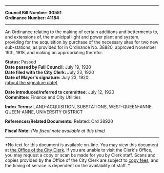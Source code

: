 * * * * *  
  
**Council Bill Number: [](#h0)[](#h2)30551**   
**Ordinance Number: 41184**  
  
* * * * *  
  
An Ordinance relating to the making of certain additions and betterments to, and extensions of, the municipal light and power plant and system, providing for the acquisition by purchase of the necessary sites for two new sub-stations, as provided for in Ordinance No. 38920, approved November 19th, 1918, and making an appropriating therefor.  
  
**Status:** Passed   
**Date passed by Full Council:** July 19, 1920   
**Date filed with the City Clerk:** July 23, 1920   
**Date of Mayor's signature:** July 23, 1920   
[(about the signature date)](/~public/approvaldate.htm)   
  
  
**Date introduced/referred to committee:** July 12, 1920   
**Committee:** Finance and City Utilities   
  
**Index Terms:** LAND-ACQUISITION, SUBSTATIONS, WEST-QUEEN-ANNE, QUEEN-ANNE, UNIVERSITY-DISTRICT  
  
**References/Related Documents:** Related: Ord 38920  
  
**Fiscal Note:** *(No fiscal note available at this time)*  
  
* * * * *  
  
*No text for this document is available on-line. You may view this document at [the Office of the City Clerk](http://www.seattle.gov/leg/clerk/contactUs.htm). If you are unable to visit the Clerk's Office, you may request a copy or scan be made for you by Clerk staff. Scans and copies provided by the Office of the City Clerk are subject to [copy fees](http://clerk.seattle.gov/~public/clerkfees.htm), and the timing of service is dependent on the availability of staff. *  
  
  
